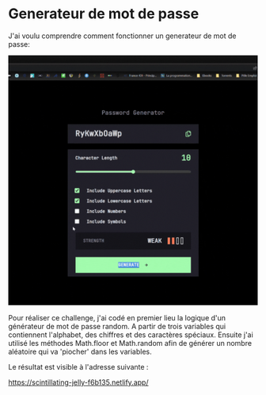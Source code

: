 # Generateur de mot de passe

J'ai voulu comprendre comment fonctionner un generateur de mot de passe:

![Screenshot](pass.gif)

Pour réaliser ce challenge, j'ai codé en premier lieu la logique d'un générateur de mot de passe random. 
A partir de trois variables qui contiennent l'alphabet, des chiffres et des caractères spéciaux. 
Ensuite j'ai utilisé les méthodes Math.floor et Math.random afin de générer un nombre aléatoire qui va 'piocher' dans les variables. 

Le résultat est visible à l'adresse suivante : 

https://scintillating-jelly-f6b135.netlify.app/
